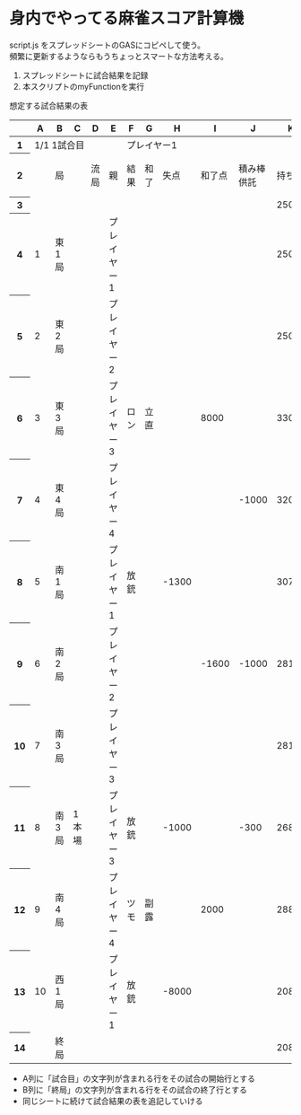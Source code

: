 # 身内でやってる麻雀スコア計算機

script.js をスプレッドシートのGASにコピペして使う。  
頻繁に更新するようならもうちょっとスマートな方法考える。  

1. スプレッドシートに試合結果を記録
2. 本スクリプトのmyFunctionを実行

想定する試合結果の表

<table class="waffle" cellspacing="0" cellpadding="0"><thead><tr><th class="row-header freezebar-origin-ltr"></th><th id="845849110C0" style="width:100px;" class="column-headers-background">A</th><th id="845849110C1" style="width:100px;" class="column-headers-background">B</th><th id="845849110C2" style="width:100px;" class="column-headers-background">C</th><th id="845849110C3" style="width:100px;" class="column-headers-background">D</th><th id="845849110C4" style="width:100px;" class="column-headers-background">E</th><th id="845849110C5" style="width:100px;" class="column-headers-background">F</th><th id="845849110C6" style="width:100px;" class="column-headers-background">G</th><th id="845849110C7" style="width:100px;" class="column-headers-background">H</th><th id="845849110C8" style="width:100px;" class="column-headers-background">I</th><th id="845849110C9" style="width:100px;" class="column-headers-background">J</th><th id="845849110C10" style="width:100px;" class="column-headers-background">K</th><th id="845849110C11" style="width:100px;" class="column-headers-background">L</th><th id="845849110C12" style="width:100px;" class="column-headers-background">M</th><th id="845849110C13" style="width:100px;" class="column-headers-background">N</th><th id="845849110C14" style="width:100px;" class="column-headers-background">O</th><th id="845849110C15" style="width:100px;" class="column-headers-background">P</th><th id="845849110C16" style="width:100px;" class="column-headers-background">Q</th><th id="845849110C17" style="width:100px;" class="column-headers-background">R</th><th id="845849110C18" style="width:100px;" class="column-headers-background">S</th><th id="845849110C19" style="width:100px;" class="column-headers-background">T</th><th id="845849110C20" style="width:100px;" class="column-headers-background">U</th><th id="845849110C21" style="width:100px;" class="column-headers-background">V</th><th id="845849110C22" style="width:100px;" class="column-headers-background">W</th><th id="845849110C23" style="width:100px;" class="column-headers-background">X</th><th id="845849110C24" style="width:100px;" class="column-headers-background">Y</th><th id="845849110C25" style="width:100px;" class="column-headers-background">Z</th><th id="845849110C26" style="width:100px;" class="column-headers-background">AA</th><th id="845849110C27" style="width:100px;" class="column-headers-background">AB</th><th id="845849110C28" style="width:100px;" class="column-headers-background">AC</th><th id="845849110C29" style="width:100px;" class="column-headers-background">AD</th><th id="845849110C30" style="width:100px;" class="column-headers-background">AE</th><th id="845849110C31" style="width:100px;" class="column-headers-background">AF</th><th id="845849110C32" style="width:100px;" class="column-headers-background">AG</th></tr></thead><tbody><tr style="height: 20px"><th id="845849110R0" style="height: 20px;" class="row-headers-background"><div class="row-header-wrapper" style="line-height: 20px">1</div></th><td class="s0" dir="ltr" colspan="5">1/1 1試合目</td><td class="s1" dir="ltr" colspan="7"> プレイヤー1</td><td class="s2" dir="ltr" colspan="7"> プレイヤー2</td><td class="s3" dir="ltr" colspan="7"> プレイヤー3</td><td class="s4" dir="ltr" colspan="7"> プレイヤー4</td></tr><tr style="height: 20px"><th id="845849110R1" style="height: 20px;" class="row-headers-background"><div class="row-header-wrapper" style="line-height: 20px">2</div></th><td class="s5" dir="ltr"></td><td class="s6" dir="ltr" colspan="2">局</td><td class="s6" dir="ltr">流局</td><td class="s6" dir="ltr">親</td><td class="s7" dir="ltr">結果</td><td class="s7" dir="ltr">和了</td><td class="s7" dir="ltr">失点</td><td class="s7" dir="ltr">和了点</td><td class="s7" dir="ltr">積み棒<br>供託</td><td class="s7" dir="ltr">持ち点</td><td class="s6" dir="ltr">状態</td><td class="s7" dir="ltr">結果</td><td class="s7" dir="ltr">和了</td><td class="s7" dir="ltr">失点</td><td class="s7" dir="ltr">和了点</td><td class="s7" dir="ltr">積み棒<br>供託</td><td class="s7" dir="ltr">持ち点</td><td class="s6" dir="ltr">状態</td><td class="s7" dir="ltr">結果</td><td class="s7" dir="ltr">和了</td><td class="s7" dir="ltr">失点</td><td class="s7" dir="ltr">和了点</td><td class="s7" dir="ltr">積み棒<br>供託</td><td class="s7" dir="ltr">持ち点</td><td class="s6" dir="ltr">状態</td><td class="s7" dir="ltr">結果</td><td class="s7" dir="ltr">和了</td><td class="s7" dir="ltr">失点</td><td class="s7" dir="ltr">和了点</td><td class="s7" dir="ltr">積み棒<br>供託</td><td class="s7" dir="ltr">持ち点</td><td class="s6" dir="ltr">状態</td></tr><tr style="height: 20px"><th id="845849110R2" style="height: 20px;" class="row-headers-background"><div class="row-header-wrapper" style="line-height: 20px">3</div></th><td class="s8" dir="ltr"></td><td class="s9" dir="ltr" colspan="2"></td><td class="s9" dir="ltr"></td><td class="s9" dir="ltr"></td><td class="s10" dir="ltr"></td><td class="s10" dir="ltr"></td><td class="s8" dir="ltr"></td><td class="s10" dir="ltr"></td><td class="s10" dir="ltr"></td><td class="s8" dir="ltr">25000</td><td class="s9" dir="ltr"></td><td class="s10" dir="ltr"></td><td class="s10" dir="ltr"></td><td class="s8" dir="ltr"></td><td class="s10" dir="ltr"></td><td class="s10" dir="ltr"></td><td class="s8" dir="ltr">25000</td><td class="s9" dir="ltr"></td><td class="s10" dir="ltr"></td><td class="s10" dir="ltr"></td><td class="s8" dir="ltr"></td><td class="s10" dir="ltr"></td><td class="s10" dir="ltr"></td><td class="s8" dir="ltr">25000</td><td class="s9" dir="ltr"></td><td class="s10" dir="ltr"></td><td class="s10" dir="ltr"></td><td class="s8" dir="ltr"></td><td class="s10" dir="ltr"></td><td class="s10" dir="ltr"></td><td class="s8" dir="ltr">25000</td><td class="s9" dir="ltr"></td></tr><tr style="height: 20px"><th id="845849110R3" style="height: 20px;" class="row-headers-background"><div class="row-header-wrapper" style="line-height: 20px">4</div></th><td class="s11" dir="ltr">1</td><td class="s12" dir="ltr">東1局</td><td class="s13"></td><td class="s13" dir="ltr"></td><td class="s13" dir="ltr"> プレイヤー1</td><td class="s14" dir="ltr"></td><td class="s14"></td><td class="s11"></td><td class="s15" dir="ltr"></td><td class="s15" dir="ltr"></td><td class="s11" dir="ltr">25000</td><td class="s13" dir="ltr"></td><td class="s14" dir="ltr">放銃</td><td class="s14"></td><td class="s11" dir="ltr">-2600</td><td class="s15" dir="ltr"></td><td class="s15" dir="ltr"></td><td class="s11" dir="ltr">22400</td><td class="s13" dir="ltr"></td><td class="s14" dir="ltr"></td><td class="s14" dir="ltr"></td><td class="s11" dir="ltr"></td><td class="s15" dir="ltr"></td><td class="s15" dir="ltr"></td><td class="s11" dir="ltr">25000</td><td class="s13" dir="ltr">1副露</td><td class="s14" dir="ltr">ロン</td><td class="s14" dir="ltr">副露</td><td class="s11" dir="ltr"></td><td class="s11" dir="ltr">2600</td><td class="s15" dir="ltr"></td><td class="s11" dir="ltr">27600</td><td class="s13" dir="ltr">4副露</td></tr><tr style="height: 20px"><th id="845849110R4" style="height: 20px;" class="row-headers-background"><div class="row-header-wrapper" style="line-height: 20px">5</div></th><td class="s11" dir="ltr">2</td><td class="s12" dir="ltr">東2局</td><td class="s13" dir="ltr"></td><td class="s13" dir="ltr"></td><td class="s13" dir="ltr"> プレイヤー2</td><td class="s14"></td><td class="s14"></td><td class="s11"></td><td class="s15" dir="ltr"></td><td class="s15" dir="ltr"></td><td class="s11" dir="ltr">25000</td><td class="s13"></td><td class="s14" dir="ltr"></td><td class="s14" dir="ltr"></td><td class="s11" dir="ltr"></td><td class="s15" dir="ltr"></td><td class="s15" dir="ltr"></td><td class="s11" dir="ltr">22400</td><td class="s13" dir="ltr"></td><td class="s14" dir="ltr">ロン</td><td class="s14" dir="ltr">副露</td><td class="s11" dir="ltr"></td><td class="s11" dir="ltr">3900</td><td class="s11" dir="ltr">1000</td><td class="s11" dir="ltr">29900</td><td class="s13" dir="ltr">1副露</td><td class="s14" dir="ltr">放銃</td><td class="s14"></td><td class="s11" dir="ltr">-3900</td><td class="s15" dir="ltr"></td><td class="s11" dir="ltr">-1000</td><td class="s11" dir="ltr">22700</td><td class="s13" dir="ltr">立直</td></tr><tr style="height: 20px"><th id="845849110R5" style="height: 20px;" class="row-headers-background"><div class="row-header-wrapper" style="line-height: 20px">6</div></th><td class="s11" dir="ltr">3</td><td class="s12" dir="ltr">東3局</td><td class="s13" dir="ltr"></td><td class="s13" dir="ltr"></td><td class="s13" dir="ltr"> プレイヤー3</td><td class="s14" dir="ltr">ロン</td><td class="s14" dir="ltr">立直</td><td class="s11"></td><td class="s11" dir="ltr">8000</td><td class="s15" dir="ltr"></td><td class="s11" dir="ltr">33000</td><td class="s13" dir="ltr">立直</td><td class="s14" dir="ltr"></td><td class="s14" dir="ltr"></td><td class="s11" dir="ltr"></td><td class="s15" dir="ltr"></td><td class="s15" dir="ltr"></td><td class="s11" dir="ltr">22400</td><td class="s13" dir="ltr"></td><td class="s14" dir="ltr"></td><td class="s14" dir="ltr"></td><td class="s11" dir="ltr"></td><td class="s15" dir="ltr"></td><td class="s15" dir="ltr"></td><td class="s11" dir="ltr">29900</td><td class="s13" dir="ltr">2副露</td><td class="s14" dir="ltr">放銃</td><td class="s14"></td><td class="s11" dir="ltr">-8000</td><td class="s15" dir="ltr"></td><td class="s15" dir="ltr"></td><td class="s11" dir="ltr">14700</td><td class="s13" dir="ltr">1副露</td></tr><tr style="height: 20px"><th id="845849110R6" style="height: 20px;" class="row-headers-background"><div class="row-header-wrapper" style="line-height: 20px">7</div></th><td class="s11" dir="ltr">4</td><td class="s12" dir="ltr">東4局</td><td class="s13" dir="ltr"></td><td class="s13" dir="ltr"></td><td class="s13" dir="ltr"> プレイヤー4</td><td class="s14" dir="ltr"></td><td class="s14"></td><td class="s11"></td><td class="s15" dir="ltr"></td><td class="s11" dir="ltr">-1000</td><td class="s11" dir="ltr">32000</td><td class="s13" dir="ltr"></td><td class="s14" dir="ltr">ロン</td><td class="s14" dir="ltr">立直</td><td class="s11"></td><td class="s11" dir="ltr">3900</td><td class="s11" dir="ltr">1000</td><td class="s11" dir="ltr">27300</td><td class="s13" dir="ltr">立直</td><td class="s14" dir="ltr"></td><td class="s14" dir="ltr"></td><td class="s11" dir="ltr"></td><td class="s15" dir="ltr"></td><td class="s15" dir="ltr"></td><td class="s11" dir="ltr">29900</td><td class="s13" dir="ltr"></td><td class="s14" dir="ltr">放銃</td><td class="s14"></td><td class="s11" dir="ltr">-3900</td><td class="s15" dir="ltr"></td><td class="s15" dir="ltr"></td><td class="s11" dir="ltr">10800</td><td class="s13" dir="ltr"></td></tr><tr style="height: 20px"><th id="845849110R7" style="height: 20px;" class="row-headers-background"><div class="row-header-wrapper" style="line-height: 20px">8</div></th><td class="s11" dir="ltr">5</td><td class="s12" dir="ltr">南1局</td><td class="s13" dir="ltr"></td><td class="s13" dir="ltr"></td><td class="s13" dir="ltr"> プレイヤー1</td><td class="s14" dir="ltr">放銃</td><td class="s14" dir="ltr"></td><td class="s11" dir="ltr">-1300</td><td class="s15" dir="ltr"></td><td class="s15" dir="ltr"></td><td class="s11" dir="ltr">30700</td><td class="s13" dir="ltr"></td><td class="s14" dir="ltr">ロン</td><td class="s14" dir="ltr">立直</td><td class="s11"></td><td class="s11" dir="ltr">1300</td><td class="s15" dir="ltr"></td><td class="s11" dir="ltr">28600</td><td class="s13" dir="ltr">立直</td><td class="s14"></td><td class="s14"></td><td class="s11"></td><td class="s15" dir="ltr"></td><td class="s15" dir="ltr"></td><td class="s11" dir="ltr">29900</td><td class="s13" dir="ltr"></td><td class="s14" dir="ltr"></td><td class="s14" dir="ltr"></td><td class="s11" dir="ltr"></td><td class="s15" dir="ltr"></td><td class="s15" dir="ltr"></td><td class="s11" dir="ltr">10800</td><td class="s13" dir="ltr">2副露</td></tr><tr style="height: 20px"><th id="845849110R8" style="height: 20px;" class="row-headers-background"><div class="row-header-wrapper" style="line-height: 20px">9</div></th><td class="s11" dir="ltr">6</td><td class="s12" dir="ltr">南2局</td><td class="s13" dir="ltr"></td><td class="s13" dir="ltr"></td><td class="s13" dir="ltr"> プレイヤー2</td><td class="s14" dir="ltr"></td><td class="s14" dir="ltr"></td><td class="s11" dir="ltr"></td><td class="s11" dir="ltr">-1600</td><td class="s11" dir="ltr">-1000</td><td class="s11" dir="ltr">28100</td><td class="s13" dir="ltr">立直</td><td class="s14" dir="ltr"></td><td class="s14"></td><td class="s11" dir="ltr">-3200</td><td class="s15" dir="ltr"></td><td class="s15" dir="ltr"></td><td class="s11" dir="ltr">25400</td><td class="s13" dir="ltr">3副露</td><td class="s14" dir="ltr"></td><td class="s14"></td><td class="s11" dir="ltr">-1600</td><td class="s15" dir="ltr"></td><td class="s15" dir="ltr"></td><td class="s11" dir="ltr">28300</td><td class="s13" dir="ltr"></td><td class="s14" dir="ltr">ツモ</td><td class="s14" dir="ltr">副露</td><td class="s11"></td><td class="s11" dir="ltr">6400</td><td class="s11" dir="ltr">1000</td><td class="s11" dir="ltr">18200</td><td class="s13" dir="ltr">3副露</td></tr><tr style="height: 20px"><th id="845849110R9" style="height: 20px;" class="row-headers-background"><div class="row-header-wrapper" style="line-height: 20px">10</div></th><td class="s11" dir="ltr">7</td><td class="s12" dir="ltr">南3局</td><td class="s13" dir="ltr"></td><td class="s13" dir="ltr"></td><td class="s13" dir="ltr"> プレイヤー3</td><td class="s14"></td><td class="s14"></td><td class="s11"></td><td class="s15" dir="ltr"></td><td class="s15" dir="ltr"></td><td class="s11" dir="ltr">28100</td><td class="s13"></td><td class="s14" dir="ltr">放銃</td><td class="s14"></td><td class="s11" dir="ltr">-2000</td><td class="s15" dir="ltr"></td><td class="s15" dir="ltr"></td><td class="s11" dir="ltr">23400</td><td class="s13" dir="ltr"></td><td class="s14" dir="ltr">ロン</td><td class="s14" dir="ltr">黙聴</td><td class="s11"></td><td class="s11" dir="ltr">2000</td><td class="s15" dir="ltr"></td><td class="s11" dir="ltr">30300</td><td class="s13" dir="ltr"></td><td class="s14" dir="ltr"></td><td class="s14" dir="ltr"></td><td class="s11" dir="ltr"></td><td class="s15" dir="ltr"></td><td class="s15" dir="ltr"></td><td class="s11" dir="ltr">18200</td><td class="s13" dir="ltr">1副露</td></tr><tr style="height: 20px"><th id="845849110R10" style="height: 20px;" class="row-headers-background"><div class="row-header-wrapper" style="line-height: 20px">11</div></th><td class="s11" dir="ltr">8</td><td class="s12" dir="ltr">南3局</td><td class="s13" dir="ltr">1本場</td><td class="s13" dir="ltr"></td><td class="s13" dir="ltr"> プレイヤー3</td><td class="s14" dir="ltr">放銃</td><td class="s14" dir="ltr"></td><td class="s11" dir="ltr">-1000</td><td class="s15" dir="ltr"></td><td class="s11" dir="ltr">-300</td><td class="s11" dir="ltr">26800</td><td class="s13" dir="ltr"></td><td class="s14" dir="ltr">ロン</td><td class="s14" dir="ltr">副露</td><td class="s11"></td><td class="s11" dir="ltr">1000</td><td class="s11" dir="ltr">300</td><td class="s11" dir="ltr">24700</td><td class="s13" dir="ltr">1副露</td><td class="s14" dir="ltr"></td><td class="s14"></td><td class="s11"></td><td class="s15" dir="ltr"></td><td class="s15" dir="ltr"></td><td class="s11" dir="ltr">30300</td><td class="s13" dir="ltr"></td><td class="s14" dir="ltr"></td><td class="s14"></td><td class="s11"></td><td class="s15" dir="ltr"></td><td class="s15" dir="ltr"></td><td class="s11" dir="ltr">18200</td><td class="s13" dir="ltr"></td></tr><tr style="height: 20px"><th id="845849110R11" style="height: 20px;" class="row-headers-background"><div class="row-header-wrapper" style="line-height: 20px">12</div></th><td class="s11" dir="ltr">9</td><td class="s12" dir="ltr">南4局</td><td class="s13" dir="ltr"></td><td class="s13" dir="ltr"></td><td class="s13" dir="ltr"> プレイヤー4</td><td class="s14" dir="ltr">ツモ</td><td class="s14" dir="ltr">副露</td><td class="s11" dir="ltr"></td><td class="s11" dir="ltr">2000</td><td class="s15" dir="ltr"></td><td class="s11" dir="ltr">28800</td><td class="s13" dir="ltr">1副露</td><td class="s14" dir="ltr"></td><td class="s14" dir="ltr"></td><td class="s11" dir="ltr">-500</td><td class="s15" dir="ltr"></td><td class="s15" dir="ltr"></td><td class="s11" dir="ltr">24200</td><td class="s13" dir="ltr"></td><td class="s14" dir="ltr"></td><td class="s14"></td><td class="s11" dir="ltr">-500</td><td class="s15" dir="ltr"></td><td class="s15" dir="ltr"></td><td class="s11" dir="ltr">29800</td><td class="s13"></td><td class="s14" dir="ltr"></td><td class="s14"></td><td class="s11" dir="ltr">-1000</td><td class="s15" dir="ltr"></td><td class="s15" dir="ltr"></td><td class="s11" dir="ltr">17200</td><td class="s13" dir="ltr"></td></tr><tr style="height: 20px"><th id="845849110R12" style="height: 20px;" class="row-headers-background"><div class="row-header-wrapper" style="line-height: 20px">13</div></th><td class="s16" dir="ltr">10</td><td class="s17" dir="ltr">西1局</td><td class="s18" dir="ltr"></td><td class="s18"></td><td class="s18" dir="ltr"> プレイヤー1</td><td class="s19" dir="ltr">放銃</td><td class="s19"></td><td class="s16" dir="ltr">-8000</td><td class="s20" dir="ltr"></td><td class="s20" dir="ltr"></td><td class="s16" dir="ltr">20800</td><td class="s18" dir="ltr"></td><td class="s19" dir="ltr">ロン</td><td class="s19" dir="ltr">立直</td><td class="s16"></td><td class="s16" dir="ltr">8000</td><td class="s20" dir="ltr"></td><td class="s16" dir="ltr">32200</td><td class="s18" dir="ltr">立直</td><td class="s19" dir="ltr"></td><td class="s19"></td><td class="s16"></td><td class="s20" dir="ltr"></td><td class="s20" dir="ltr"></td><td class="s16" dir="ltr">29800</td><td class="s18" dir="ltr">1副露</td><td class="s19" dir="ltr"></td><td class="s19" dir="ltr"></td><td class="s16" dir="ltr"></td><td class="s20" dir="ltr"></td><td class="s20" dir="ltr"></td><td class="s16" dir="ltr">17200</td><td class="s18" dir="ltr">2副露</td></tr><tr style="height: 20px"><th id="845849110R13" style="height: 20px;" class="row-headers-background"><div class="row-header-wrapper" style="line-height: 20px">14</div></th><td class="s16"></td><td class="s17" dir="ltr">終局</td><td class="s18"></td><td class="s18"></td><td class="s18"></td><td class="s19"></td><td class="s19"></td><td class="s16"></td><td class="s20"></td><td class="s20"></td><td class="s16" dir="ltr">20800</td><td class="s18"></td><td class="s19"></td><td class="s19"></td><td class="s16"></td><td class="s20"></td><td class="s20"></td><td class="s16" dir="ltr">32200</td><td class="s18"></td><td class="s19"></td><td class="s19"></td><td class="s16"></td><td class="s20"></td><td class="s20"></td><td class="s16" dir="ltr">29800</td><td class="s18"></td><td class="s19"></td><td class="s19"></td><td class="s16"></td><td class="s20"></td><td class="s20"></td><td class="s16" dir="ltr">17200</td><td class="s18"></td></tr></tbody></table>

- A列に「試合目」の文字列が含まれる行をその試合の開始行とする
- B列に「終局」の文字列が含まれる行をその試合の終了行とする
- 同じシートに続けて試合結果の表を追記していける

